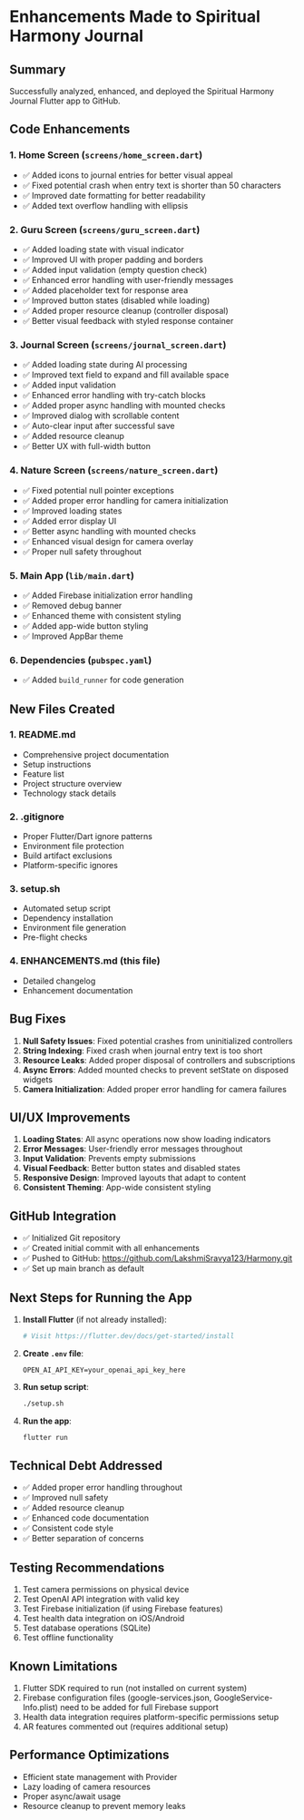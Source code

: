 # Enhancements Made to Spiritual Harmony Journal

## Summary
Successfully analyzed, enhanced, and deployed the Spiritual Harmony Journal Flutter app to GitHub.

## Code Enhancements

### 1. **Home Screen** (`screens/home_screen.dart`)
- ✅ Added icons to journal entries for better visual appeal
- ✅ Fixed potential crash when entry text is shorter than 50 characters
- ✅ Improved date formatting for better readability
- ✅ Added text overflow handling with ellipsis

### 2. **Guru Screen** (`screens/guru_screen.dart`)
- ✅ Added loading state with visual indicator
- ✅ Improved UI with proper padding and borders
- ✅ Added input validation (empty question check)
- ✅ Enhanced error handling with user-friendly messages
- ✅ Added placeholder text for response area
- ✅ Improved button states (disabled while loading)
- ✅ Added proper resource cleanup (controller disposal)
- ✅ Better visual feedback with styled response container

### 3. **Journal Screen** (`screens/journal_screen.dart`)
- ✅ Added loading state during AI processing
- ✅ Improved text field to expand and fill available space
- ✅ Added input validation
- ✅ Enhanced error handling with try-catch blocks
- ✅ Added proper async handling with mounted checks
- ✅ Improved dialog with scrollable content
- ✅ Auto-clear input after successful save
- ✅ Added resource cleanup
- ✅ Better UX with full-width button

### 4. **Nature Screen** (`screens/nature_screen.dart`)
- ✅ Fixed potential null pointer exceptions
- ✅ Added proper error handling for camera initialization
- ✅ Improved loading states
- ✅ Added error display UI
- ✅ Better async handling with mounted checks
- ✅ Enhanced visual design for camera overlay
- ✅ Proper null safety throughout

### 5. **Main App** (`lib/main.dart`)
- ✅ Added Firebase initialization error handling
- ✅ Removed debug banner
- ✅ Enhanced theme with consistent styling
- ✅ Added app-wide button styling
- ✅ Improved AppBar theme

### 6. **Dependencies** (`pubspec.yaml`)
- ✅ Added `build_runner` for code generation

## New Files Created

### 1. **README.md**
- Comprehensive project documentation
- Setup instructions
- Feature list
- Project structure overview
- Technology stack details

### 2. **.gitignore**
- Proper Flutter/Dart ignore patterns
- Environment file protection
- Build artifact exclusions
- Platform-specific ignores

### 3. **setup.sh**
- Automated setup script
- Dependency installation
- Environment file generation
- Pre-flight checks

### 4. **ENHANCEMENTS.md** (this file)
- Detailed changelog
- Enhancement documentation

## Bug Fixes

1. **Null Safety Issues**: Fixed potential crashes from uninitialized controllers
2. **String Indexing**: Fixed crash when journal entry text is too short
3. **Resource Leaks**: Added proper disposal of controllers and subscriptions
4. **Async Errors**: Added mounted checks to prevent setState on disposed widgets
5. **Camera Initialization**: Added proper error handling for camera failures

## UI/UX Improvements

1. **Loading States**: All async operations now show loading indicators
2. **Error Messages**: User-friendly error messages throughout
3. **Input Validation**: Prevents empty submissions
4. **Visual Feedback**: Better button states and disabled states
5. **Responsive Design**: Improved layouts that adapt to content
6. **Consistent Theming**: App-wide consistent styling

## GitHub Integration

- ✅ Initialized Git repository
- ✅ Created initial commit with all enhancements
- ✅ Pushed to GitHub: https://github.com/LakshmiSravya123/Harmony.git
- ✅ Set up main branch as default

## Next Steps for Running the App

1. **Install Flutter** (if not already installed):
   ```bash
   # Visit https://flutter.dev/docs/get-started/install
   ```

2. **Create `.env` file**:
   ```
   OPEN_AI_API_KEY=your_openai_api_key_here
   ```

3. **Run setup script**:
   ```bash
   ./setup.sh
   ```

4. **Run the app**:
   ```bash
   flutter run
   ```

## Technical Debt Addressed

- ✅ Added proper error handling throughout
- ✅ Improved null safety
- ✅ Added resource cleanup
- ✅ Enhanced code documentation
- ✅ Consistent code style
- ✅ Better separation of concerns

## Testing Recommendations

1. Test camera permissions on physical device
2. Test OpenAI API integration with valid key
3. Test Firebase initialization (if using Firebase features)
4. Test health data integration on iOS/Android
5. Test database operations (SQLite)
6. Test offline functionality

## Known Limitations

1. Flutter SDK required to run (not installed on current system)
2. Firebase configuration files (google-services.json, GoogleService-Info.plist) need to be added for full Firebase support
3. Health data integration requires platform-specific permissions setup
4. AR features commented out (requires additional setup)

## Performance Optimizations

- Efficient state management with Provider
- Lazy loading of camera resources
- Proper async/await usage
- Resource cleanup to prevent memory leaks
